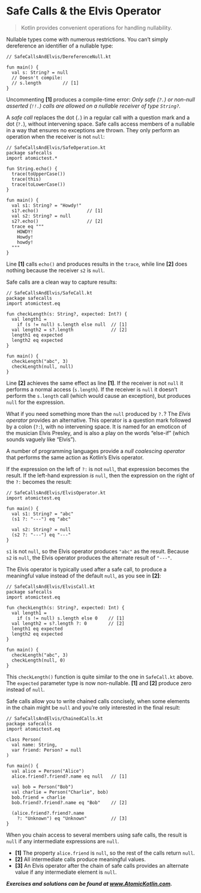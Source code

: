 # Safe Calls & the Elvis Operator

> Kotlin provides convenient operations for handling nullability.

Nullable types come with numerous restrictions. You can’t simply dereference an identifier of a nullable type:

```
// SafeCallsAndElvis/DereferenceNull.kt

fun main() {
  val s: String? = null
  // Doesn't compile:
  // s.length        // [1]
}
```

Uncommenting **[1]** produces a compile-time error: *Only safe (`?.`) or non-null asserted (`!!.`) calls are allowed on a nullable receiver of type `String?`.*

A *safe call* replaces the dot (`.`) in a regular call with a question mark and a dot (`?.`), without intervening space. Safe calls access members of a nullable in a way that ensures no exceptions are thrown. They only perform an operation when the receiver is not `null`:

```
// SafeCallsAndElvis/SafeOperation.kt
package safecalls
import atomictest.*

fun String.echo() {
  trace(toUpperCase())
  trace(this)
  trace(toLowerCase())
}

fun main() {
  val s1: String? = "Howdy!"
  s1?.echo()                  // [1]
  val s2: String? = null
  s2?.echo()                  // [2]
  trace eq """
    HOWDY!
    Howdy!
    howdy!
  """
}
```

Line **[1]** calls `echo()` and produces results in the `trace`, while line **[2]** does nothing because the receiver `s2` is `null`.

Safe calls are a clean way to capture results:

```
// SafeCallsAndElvis/SafeCall.kt
package safecalls
import atomictest.eq

fun checkLength(s: String?, expected: Int?) {
  val length1 =
    if (s != null) s.length else null  // [1]
  val length2 = s?.length              // [2]
  length1 eq expected
  length2 eq expected
}

fun main() {
  checkLength("abc", 3)
  checkLength(null, null)
}
```

Line **[2]** achieves the same effect as line **[1]**. If the receiver is not `null` it performs a normal access (`s.length`). If the receiver is `null` it doesn’t perform the `s.length` call (which would cause an exception), but produces `null` for the expression.

What if you need something more than the `null` produced by `?.`? The *Elvis operator* provides an alternative. This operator is a question mark followed by a colon (`?:`), with no intervening space. It is named for an emoticon of the musician Elvis Presley, and is also a play on the words “else-if” (which sounds vaguely like “Elvis”).

A number of programming languages provide a *null coalescing operator* that performs the same action as Kotlin’s Elvis operator.

If the expression on the left of `?:` is not `null`, that expression becomes the result. If the left-hand expression *is* `null`, then the expression on the right of the `?:` becomes the result:

```
// SafeCallsAndElvis/ElvisOperator.kt
import atomictest.eq

fun main() {
  val s1: String? = "abc"
  (s1 ?: "---") eq "abc"

  val s2: String? = null
  (s2 ?: "---") eq "---"
}
```

`s1` is not `null`, so the Elvis operator produces `"abc"` as the result. Because `s2` is `null`, the Elvis operator produces the alternate result of `"---"`.

The Elvis operator is typically used after a safe call, to produce a meaningful value instead of the default `null`, as you see in **[2]**:

```
// SafeCallsAndElvis/ElvisCall.kt
package safecalls
import atomictest.eq

fun checkLength(s: String?, expected: Int) {
  val length1 =
    if (s != null) s.length else 0    // [1]
  val length2 = s?.length ?: 0        // [2]
  length1 eq expected
  length2 eq expected
}

fun main() {
  checkLength("abc", 3)
  checkLength(null, 0)
}
```

This `checkLength()` function is quite similar to the one in `SafeCall.kt` above. The `expected` parameter type is now non-nullable. **[1]** and **[2]** produce zero instead of `null`.

Safe calls allow you to write chained calls concisely, when some elements in the chain might be `null` and you’re only interested in the final result:

```
// SafeCallsAndElvis/ChainedCalls.kt
package safecalls
import atomictest.eq

class Person(
  val name: String,
  var friend: Person? = null
)

fun main() {
  val alice = Person("Alice")
  alice.friend?.friend?.name eq null   // [1]

  val bob = Person("Bob")
  val charlie = Person("Charlie", bob)
  bob.friend = charlie
  bob.friend?.friend?.name eq "Bob"    // [2]

  (alice.friend?.friend?.name
    ?: "Unknown") eq "Unknown"         // [3]
}
```

When you chain access to several members using safe calls, the result is `null` if any intermediate expressions are `null`.

- **[1]** The property `alice.friend` is `null`, so the rest of the calls return  `null`.
- **[2]** All intermediate calls produce meaningful values.
- **[3]** An Elvis operator after the chain of safe calls provides an alternate value if any intermediate element is `null`.

***Exercises and solutions can be found at www.AtomicKotlin.com.***